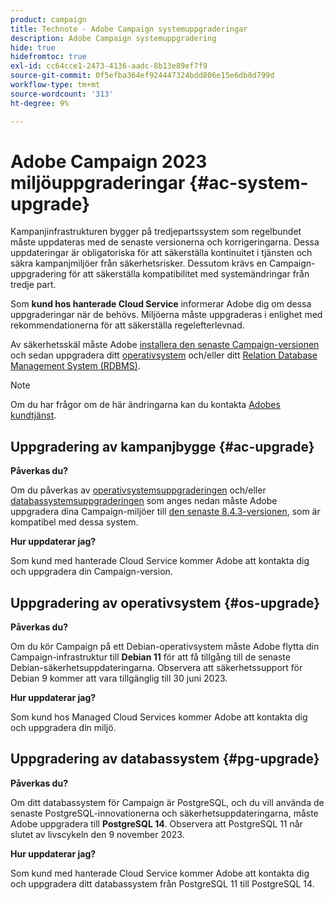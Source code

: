 ```yaml
---
product: campaign
title: Technote - Adobe Campaign systemuppgraderingar
description: Adobe Campaign systemuppgradering
hide: true
hidefromtoc: true
exl-id: cc64cce1-2473-4136-aadc-8b13e89ef7f9
source-git-commit: 0f5efba364ef924447324bdd806e15e6db8d799d
workflow-type: tm+mt
source-wordcount: '313'
ht-degree: 9%

---
```


# Adobe Campaign 2023 miljöuppgraderingar {#ac-system-upgrade}

Kampanjinfrastrukturen bygger på tredjepartssystem som regelbundet måste uppdateras med de senaste versionerna och korrigeringarna. Dessa uppdateringar är obligatoriska för att säkerställa kontinuitet i tjänsten och säkra kampanjmiljöer från säkerhetsrisker. Dessutom krävs en Campaign-uppgradering för att säkerställa kompatibilitet med systemändringar från tredje part.

Som **kund hos hanterade Cloud Service** informerar Adobe dig om dessa uppgraderingar när de behövs. Miljöerna måste uppgraderas i enlighet med rekommendationerna för att säkerställa regelefterlevnad.

Av säkerhetsskäl måste Adobe [installera den senaste Campaign-versionen](#ac-upgrade) och sedan uppgradera ditt [operativsystem](#os-upgrade) och/eller ditt [Relation Database Management System (RDBMS)](#pg-upgrade).

>[!NOTE]
>
>Om du har frågor om de här ändringarna kan du kontakta [Adobes kundtjänst](https://helpx.adobe.com/se/enterprise/admin-guide.html/enterprise/using/support-for-experience-cloud.ug.html).
>

## Uppgradering av kampanjbygge {#ac-upgrade}

**Påverkas du?**

Om du påverkas av [operativsystemsuppgraderingen](#os-upgrade) och/eller [databassystemsuppgraderingen](#pg-upgrade) som anges nedan måste Adobe uppgradera dina Campaign-miljöer till [den senaste 8.4.3-versionen](../../v8/start/release-notes.md), som är kompatibel med dessa system.

**Hur uppdaterar jag?**

Som kund med hanterade Cloud Service kommer Adobe att kontakta dig och uppgradera din Campaign-version.

## Uppgradering av operativsystem {#os-upgrade}

**Påverkas du?**

Om du kör Campaign på ett Debian-operativsystem måste Adobe flytta din Campaign-infrastruktur till **Debian 11** för att få tillgång till de senaste Debian-säkerhetsuppdateringarna. Observera att säkerhetssupport för Debian 9 kommer att vara tillgänglig till 30 juni 2023.

**Hur uppdaterar jag?**

Som kund hos Managed Cloud Services kommer Adobe att kontakta dig och uppgradera din miljö.

## Uppgradering av databassystem {#pg-upgrade}

**Påverkas du?**

Om ditt databassystem för Campaign är PostgreSQL, och du vill använda de senaste PostgreSQL-innovationerna och säkerhetsuppdateringarna, måste Adobe uppgradera till **PostgreSQL 14**. Observera att PostgreSQL 11 når slutet av livscykeln den 9 november 2023.

**Hur uppdaterar jag?**

Som kund med hanterade Cloud Service kommer Adobe att kontakta dig och uppgradera ditt databassystem från PostgreSQL 11 till PostgreSQL 14.
